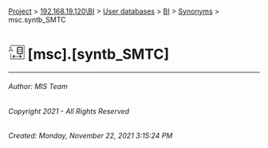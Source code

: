 #### 

[Project](../../../../index.md) > [192.168.19.120\\BI](../../../index.md) > [User databases](../../index.md) > [BI](../index.md) > [Synonyms](Synonyms.md) > msc.syntb_SMTC

# ![Synonyms](../../../../Images/Synonym32.png) [msc].[syntb_SMTC]

---

###### Author:  MIS Team

###### Copyright 2021 - All Rights Reserved

###### Created: Monday, November 22, 2021 3:15:24 PM

